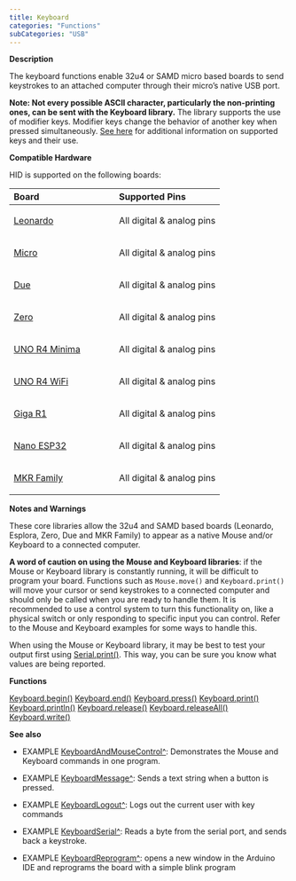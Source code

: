 ```yaml
---
title: Keyboard
categories: "Functions"
subCategories: "USB"
---
```


**Description**

The keyboard functions enable 32u4 or SAMD micro based boards to send
keystrokes to an attached computer through their micro’s native USB
port.

**Note: Not every possible ASCII character, particularly the
non-printing ones, can be sent with the Keyboard library.**
The library supports the use of modifier keys. Modifier keys change the
behavior of another key when pressed simultaneously. [See
here](../keyboard/keyboardmodifiers) for additional information on
supported keys and their use.

**Compatible Hardware**

HID is supported on the following boards:

<table>
<colgroup>
<col style="width: 50%" />
<col style="width: 50%" />
</colgroup>
<thead>
<tr class="header">
<th style="text-align: left;">Board</th>
<th style="text-align: left;">Supported Pins</th>
</tr>
</thead>
<tbody>
<tr class="odd">
<td style="text-align: left;"><p><a
href="https://docs.arduino.cc/hardware/leonardo">Leonardo</a></p></td>
<td style="text-align: left;"><p>All digital &amp; analog pins</p></td>
</tr>
<tr class="even">
<td style="text-align: left;"><p><a
href="https://docs.arduino.cc/hardware/micro">Micro</a></p></td>
<td style="text-align: left;"><p>All digital &amp; analog pins</p></td>
</tr>
<tr class="odd">
<td style="text-align: left;"><p><a
href="https://docs.arduino.cc/hardware/due">Due</a></p></td>
<td style="text-align: left;"><p>All digital &amp; analog pins</p></td>
</tr>
<tr class="even">
<td style="text-align: left;"><p><a
href="https://docs.arduino.cc/hardware/zero">Zero</a></p></td>
<td style="text-align: left;"><p>All digital &amp; analog pins</p></td>
</tr>
<tr class="odd">
<td style="text-align: left;"><p><a
href="https://docs.arduino.cc/hardware/uno-r4-minima">UNO R4
Minima</a></p></td>
<td style="text-align: left;"><p>All digital &amp; analog pins</p></td>
</tr>
<tr class="even">
<td style="text-align: left;"><p><a
href="https://docs.arduino.cc/hardware/uno-r4-wifi">UNO R4
WiFi</a></p></td>
<td style="text-align: left;"><p>All digital &amp; analog pins</p></td>
</tr>
<tr class="odd">
<td style="text-align: left;"><p><a
href="https://docs.arduino.cc/hardware/giga-r1-wifi">Giga
R1</a></p></td>
<td style="text-align: left;"><p>All digital &amp; analog pins</p></td>
</tr>
<tr class="even">
<td style="text-align: left;"><p><a
href="https://docs.arduino.cc/hardware/nano-esp32">Nano
ESP32</a></p></td>
<td style="text-align: left;"><p>All digital &amp; analog pins</p></td>
</tr>
<tr class="odd">
<td style="text-align: left;"><p><a
href="https://docs.arduino.cc/#mkr-family">MKR Family</a></p></td>
<td style="text-align: left;"><p>All digital &amp; analog pins</p></td>
</tr>
</tbody>
</table>

**Notes and Warnings**

These core libraries allow the 32u4 and SAMD based boards (Leonardo,
Esplora, Zero, Due and MKR Family) to appear as a native Mouse and/or
Keyboard to a connected computer.

**A word of caution on using the Mouse and Keyboard libraries**: if the
Mouse or Keyboard library is constantly running, it will be difficult to
program your board. Functions such as `Mouse.move()` and
`Keyboard.print()` will move your cursor or send keystrokes to a
connected computer and should only be called when you are ready to
handle them. It is recommended to use a control system to turn this
functionality on, like a physical switch or only responding to specific
input you can control. Refer to the Mouse and Keyboard examples for some
ways to handle this.

When using the Mouse or Keyboard library, it may be best to test your
output first using [Serial.print()](../../communication/serial/print).
This way, you can be sure you know what values are being reported.

**Functions**

[Keyboard.begin()](../keyboard/keyboardbegin)
[Keyboard.end()](../keyboard/keyboardend)
[Keyboard.press()](../keyboard/keyboardpress)
[Keyboard.print()](../keyboard/keyboardprint)
[Keyboard.println()](../keyboard/keyboardprintln)
[Keyboard.release()](../keyboard/keyboardrelease)
[Keyboard.releaseAll()](../keyboard/keyboardreleaseall)
[Keyboard.write()](../keyboard/keyboardwrite)

**See also**

-   EXAMPLE
    [KeyboardAndMouseControl^](http://www.arduino.cc/en/Tutorial/KeyboardAndMouseControl):
    Demonstrates the Mouse and Keyboard commands in one program.

-   EXAMPLE
    [KeyboardMessage^](http://www.arduino.cc/en/Tutorial/KeyboardMessage):
    Sends a text string when a button is pressed.

-   EXAMPLE
    [KeyboardLogout^](http://www.arduino.cc/en/Tutorial/KeyboardLogout):
    Logs out the current user with key commands

-   EXAMPLE
    [KeyboardSerial^](http://www.arduino.cc/en/Tutorial/KeyboardSerial):
    Reads a byte from the serial port, and sends back a keystroke.

-   EXAMPLE
    [KeyboardReprogram^](http://www.arduino.cc/en/Tutorial/KeyboardReprogram):
    opens a new window in the Arduino IDE and reprograms the board with
    a simple blink program

